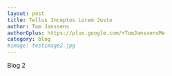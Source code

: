```yaml
---
layout: post
title: Tellus Inceptos Lorem Justo
author: Tom Janssens
authorGplus: https://plus.google.com/+TomJanssensMe
category: blog
#image: testimage2.jpg
---
```


Blog 2
